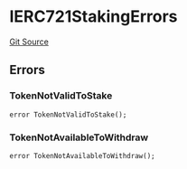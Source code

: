 # IERC721StakingErrors
[Git Source](https://github.com/thrackle-io/tron/blob/fceb75bbcbc9fcccdbb0ae49e82ea903ed8190d1/src/interfaces/IErrors.sol)


## Errors
### TokenNotValidToStake

```solidity
error TokenNotValidToStake();
```

### TokenNotAvailableToWithdraw

```solidity
error TokenNotAvailableToWithdraw();
```


